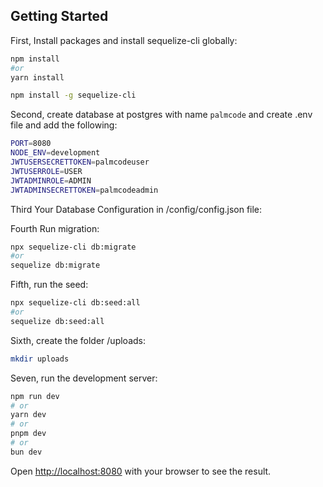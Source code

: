 ## Getting Started

First, Install packages and install sequelize-cli globally:
```bash
npm install
#or
yarn install

npm install -g sequelize-cli
```

Second, create database at postgres with name `palmcode` and create .env file and add the following:
```bash
PORT=8080
NODE_ENV=development
JWTUSERSECRETTOKEN=palmcodeuser
JWTUSERROLE=USER
JWTADMINROLE=ADMIN
JWTADMINSECRETTOKEN=palmcodeadmin
```

Third Your Database Configuration in /config/config.json file:

Fourth Run migration:
```bash
npx sequelize-cli db:migrate
#or
sequelize db:migrate
```

Fifth, run the seed:
```bash
npx sequelize-cli db:seed:all
#or
sequelize db:seed:all
```

Sixth, create the folder /uploads:
```bash
mkdir uploads
```

Seven, run the development server:
```bash
npm run dev
# or
yarn dev
# or
pnpm dev
# or
bun dev
```

Open [http://localhost:8080](http://localhost:3000) with your browser to see the result.
